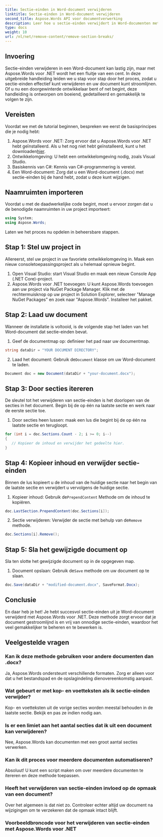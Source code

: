 ```yaml
---
title: Sectie-einden in Word-document verwijderen
linktitle: Sectie-einden in Word-document verwijderen
second_title: Aspose.Words API voor documentverwerking
description: Leer hoe u sectie-einden verwijdert in Word-documenten met Aspose.Words voor .NET. Deze gedetailleerde, stapsgewijze handleiding zorgt voor soepel documentbeheer en -bewerking.
type: docs
weight: 10
url: /nl/net/remove-content/remove-section-breaks/
---
```

## Invoering

Sectie-einden verwijderen in een Word-document kan lastig zijn, maar met Aspose.Words voor .NET wordt het een fluitje van een cent. In deze uitgebreide handleiding leiden we u stap voor stap door het proces, zodat u sectie-einden effectief kunt verwijderen en uw document kunt stroomlijnen. Of u nu een doorgewinterde ontwikkelaar bent of net begint, deze handleiding is ontworpen om boeiend, gedetailleerd en gemakkelijk te volgen te zijn.

## Vereisten

Voordat we met de tutorial beginnen, bespreken we eerst de basisprincipes die je nodig hebt:

1.  Aspose.Words voor .NET: Zorg ervoor dat u Aspose.Words voor .NET hebt geïnstalleerd. Als u het nog niet hebt geïnstalleerd, kunt u het downloaden[hier](https://releases.aspose.com/words/net/).
2. Ontwikkelomgeving: U hebt een ontwikkelomgeving nodig, zoals Visual Studio.
3. Basiskennis van C#: Kennis van C#-programmering is vereist.
4. Een Word-document: Zorg dat u een Word-document (.docx) met sectie-einden bij de hand hebt, zodat u deze kunt wijzigen.

## Naamruimten importeren

Voordat u met de daadwerkelijke code begint, moet u ervoor zorgen dat u de benodigde naamruimten in uw project importeert:

```csharp
using System;
using Aspose.Words;
```

Laten we het proces nu opdelen in beheersbare stappen.

## Stap 1: Stel uw project in

Allereerst, stel uw project in uw favoriete ontwikkelomgeving in. Maak een nieuw consoletoepassingsproject als u helemaal opnieuw begint.

1. Open Visual Studio: start Visual Studio en maak een nieuw Console App (.NET Core)-project.
2. Aspose.Words voor .NET toevoegen: U kunt Aspose.Words toevoegen aan uw project via NuGet Package Manager. Klik met de rechtermuisknop op uw project in Solution Explorer, selecteer "Manage NuGet Packages" en zoek naar "Aspose.Words". Installeer het pakket.

## Stap 2: Laad uw document

Wanneer de installatie is voltooid, is de volgende stap het laden van het Word-document dat sectie-einden bevat.

1. Geef de documentmap op: definieer het pad naar uw documentmap.
```csharp
string dataDir = "YOUR DOCUMENT DIRECTORY";
```
2.  Laad het document: Gebruik de`Document` klasse om uw Word-document te laden.
```csharp
Document doc = new Document(dataDir + "your-document.docx");
```

## Stap 3: Door secties itereren

De sleutel tot het verwijderen van sectie-einden is het doorlopen van de secties in het document. Begin bij de op één na laatste sectie en werk naar de eerste sectie toe.

1. Door secties heen lussen: maak een lus die begint bij de op één na laatste sectie en terugloopt.
```csharp
for (int i = doc.Sections.Count - 2; i >= 0; i--)
{
   // Kopieer de inhoud en verwijder het gedeelte hier.
}
```

## Stap 4: Kopieer inhoud en verwijder sectie-einden

Binnen de lus kopieert u de inhoud van de huidige sectie naar het begin van de laatste sectie en verwijdert u vervolgens de huidige sectie.

1.  Kopieer inhoud: Gebruik de`PrependContent` Methode om de inhoud te kopiëren.
```csharp
doc.LastSection.PrependContent(doc.Sections[i]);
```
2.  Sectie verwijderen: Verwijder de sectie met behulp van de`Remove` methode.
```csharp
doc.Sections[i].Remove();
```

## Stap 5: Sla het gewijzigde document op

Sla ten slotte het gewijzigde document op in de opgegeven map.

1.  Document opslaan: Gebruik de`Save` methode om uw document op te slaan.
```csharp
doc.Save(dataDir + "modified-document.docx", SaveFormat.Docx);
```

## Conclusie

En daar heb je het! Je hebt succesvol sectie-einden uit je Word-document verwijderd met Aspose.Words voor .NET. Deze methode zorgt ervoor dat je document gestroomlijnd is en vrij van onnodige sectie-einden, waardoor het veel gemakkelijker te beheren en te bewerken is.

## Veelgestelde vragen

### Kan ik deze methode gebruiken voor andere documenten dan .docx?
Ja, Aspose.Words ondersteunt verschillende formaten. Zorg er alleen voor dat u het bestandspad en de opslagindeling dienovereenkomstig aanpast.

### Wat gebeurt er met kop- en voetteksten als ik sectie-einden verwijder?
Kop- en voetteksten uit de vorige secties worden meestal behouden in de laatste sectie. Bekijk en pas ze indien nodig aan.

### Is er een limiet aan het aantal secties dat ik uit een document kan verwijderen?
Nee, Aspose.Words kan documenten met een groot aantal secties verwerken.

### Kan ik dit proces voor meerdere documenten automatiseren?
Absoluut! U kunt een script maken om over meerdere documenten te itereren en deze methode toepassen.

### Heeft het verwijderen van sectie-einden invloed op de opmaak van een document?
Over het algemeen is dat niet zo. Controleer echter altijd uw document na wijzigingen om te verzekeren dat de opmaak intact blijft.

### Voorbeeldbroncode voor het verwijderen van sectie-einden met Aspose.Words voor .NET
 